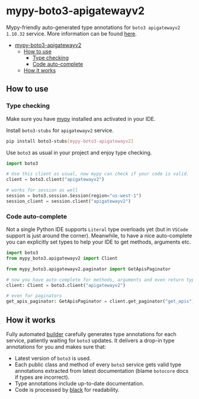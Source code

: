 # mypy-boto3-apigatewayv2

Mypy-friendly auto-generated type annotations for `boto3 apigatewayv2 1.10.32` service.
More information can be found [here](https://github.com/vemel/mypy_boto3).

- [mypy-boto3-apigatewayv2](#mypy-boto3-apigatewayv2)
  - [How to use](#how-to-use)
    - [Type checking](#type-checking)
    - [Code auto-complete](#code-auto-complete)
  - [How it works](#how-it-works)

## How to use

### Type checking

Make sure you have [mypy](https://github.com/python/mypy) installed ans activated in your IDE.

Install `boto3-stubs` for `apigatewayv2` service.

```bash
pip install boto3-stubs[mypy-boto3-apigatewayv2]
```

Use `boto3` as usual in your project and enjoy type checking.

```python
import boto3

# Use this client as usual, now mypy can check if your code is valid.
client = boto3.client("apigatewayv2")

# works for session as well
session = boto3.session.Session(region="us-west-1")
session_client = session.client("apigatewayv2")

```

### Code auto-complete

Not a single Python IDE supports `Literal` type overloads yet (but in `VSCode` support is just around the corner).
Meanwhile, to have a nice auto-complete you can explicitly set types to help your IDE to get methods, arguments etc.

```python
import boto3
from mypy_boto3.apigatewayv2 import Client

from mypy_boto3.apigatewayv2.paginator import GetApisPaginator

# now you have auto-complete for methods, arguments and even return types
client: Client = boto3.client("apigatewayv2")

# even for paginators
get_apis_paginator: GetApisPaginator = client.get_paginator("get_apis")
```

## How it works

Fully automated [builder](https://github.com/vemel/mypy_boto3) carefully generates
type annotations for each service, patiently waiting for `boto3` updates. It delivers
a drop-in type annotations for you and makes sure that:

- Latest version of `boto3` is used.
- Each public class and method of every `boto3` service gets valid type annotations
  extracted from latest documentation (blame `botocore` docs if types are incorrect).
- Type annotations include up-to-date documentation.
- Code is processed by [black](https://github.com/psf/black) for readability.